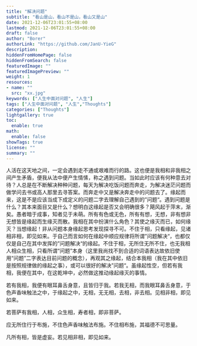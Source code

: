 ```yaml
---
title: "解决问题"
subtitle: "看山是山，看山不是山，看山又是山"
date: 2021-12-06T23:01:55+08:00
lastmod: 2021-12-06T23:01:55+08:00
draft: false
author: "Borer"
authorLink: "https://github.com/JanU-YieG"
description:
hiddenFromHomePage: false
hiddenFromSearch: false
featuredImage: ""
featuredImagePreview: ""
weight: 1
resources:
- name: ""
  src: "xx.jpg"
keywords: ["人生中面对问题", "人生"]
tags: ["人生中面对问题", "人生","Thoughts"]
categories: ["Thoughts"]
lightgallery: true
toc:
  enable: true
math:
  enable: false
showTags: true
license: ""
summary: ""
---
```


人活在这天地之间，一定会遇到走不通或艰难而行的路。这也便是我相和非我相之间产生矛盾，便我从法中便产生情愫，称之遇到问题。当如此时应该有何种意去对待？人总是在不断解决种种问题，每天为解决吃饭问题而奔走，为解决迷茫问题而做学问去书或高人那里去寻答案。而奔走中又是解决奔走中的问题去了。缘起而来，这是不是应该当成下成定义的问题二字去理解自己遇到的”问题“。遇到问题是什么？其本来面目又是什么？想明白这缘起是否又会明确很多？飓风起于萍末，渐矣。愚者暗于成事，知者见于未萌。所有有色或无色，所有有想，无想，非有想非无想皆是缘起而生缘灭而散。我相在其中扮演什么角色？其使之缘灭而已，如何缘灭？当想缘起！非从问题本身缘起思考发现探寻不可。不住于相，只看缘起，见诸相非相，即见如来。于自己而言如何在缘起中顺应规律将所谓”问题解决“，也都仅仅是自己在其中发挥的”问题解决“的缘起。不住于相，无所住无所不住，也无我相人相众生相，只看所谓“问题”本身（这里我尚找不到合适的词语表达故依旧使用“问题”二字表达目前问题的概念），再观其之缘起，结合本我相（我在其中依旧是按照规律做的缘起之事），或可以很好的解决”问题“。虽缘起性空，但若有我相，我便在其中，在这乾坤中，必然做这推动缘起缘灭的事情。

若有我相，我便有眼耳鼻舌身意，且皆归于我。若我无相，而我眼耳鼻舌身意，于色声香味触法之中，于缘起之中，无相，无无相，去相，非去相。见相非相，即见如来。

若菩萨有我相，人相，众生相，寿者相，即非菩萨。

应无所住行于布施，不住色声香味触法布施。不住相布施，其福德不可思量。

凡所有相，皆是虚妄。若见相非相，即见如来。
